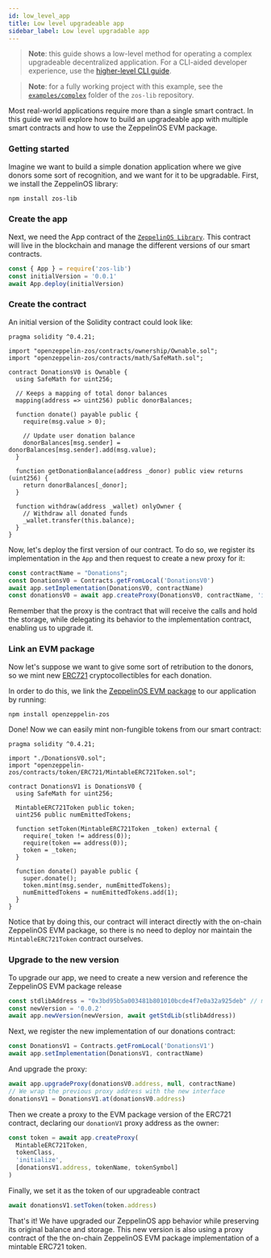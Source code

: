 ```yaml
---
id: low_level_app
title: Low level upgradeable app
sidebar_label: Low level upgradable app
---
```


> **Note**: this guide shows a low-level method for operating a complex upgradeable decentralized application. For a CLI-aided developer experience, use the [higher-level CLI guide](setup.md).

> **Note**: for a fully working project with this example, see the [`examples/complex`](https://github.com/zeppelinos/zos-lib/tree/master/examples/complex) folder of the `zos-lib` repository.

Most real-world applications require more than a single smart contract. In this guide we will explore how to build an upgradeable app with multiple smart contracts and how to use the ZeppelinOS EVM package.

### Getting started

Imagine we want to build a simple donation application where we give donors some sort of recognition, and we want for it to be upgradable. First, we install the ZeppelinOS library:

```sh
npm install zos-lib
```

### Create the app

Next, we need the App contract of the [`ZeppelinOS Library`](https://github.com/zeppelinos/zos-lib).
This contract will live in the blockchain and manage the different versions of our smart contracts.

```js
const { App } = require('zos-lib')
const initialVersion = '0.0.1'
await App.deploy(initialVersion)
```

### Create the contract

An initial version of the Solidity contract could look like:

```sol
pragma solidity ^0.4.21;

import "openzeppelin-zos/contracts/ownership/Ownable.sol";
import "openzeppelin-zos/contracts/math/SafeMath.sol";

contract DonationsV0 is Ownable {
  using SafeMath for uint256;

  // Keeps a mapping of total donor balances
  mapping(address => uint256) public donorBalances;

  function donate() payable public {
    require(msg.value > 0);

    // Update user donation balance
    donorBalances[msg.sender] = donorBalances[msg.sender].add(msg.value);
  }

  function getDonationBalance(address _donor) public view returns (uint256) {
    return donorBalances[_donor];
  }

  function withdraw(address _wallet) onlyOwner {
    // Withdraw all donated funds
    _wallet.transfer(this.balance);
  }
}
```

Now, let's deploy the first version of our contract. To do so, we register its implementation in the `App` and then request to create a new proxy for it:

```js
const contractName = "Donations";
const DonationsV0 = Contracts.getFromLocal('DonationsV0')
await app.setImplementation(DonationsV0, contractName)
const donationsV0 = await app.createProxy(DonationsV0, contractName, 'initialize', [owner])
```

Remember that the proxy is the contract that will receive the calls and hold the storage, while delegating its behavior to the implementation contract, enabling us to upgrade it.

### Link an EVM package

Now let's suppose we want to give some sort of retribution to the donors, so we mint new [ERC721](http://erc721.org/) cryptocollectibles for each donation. 

In order to do this, we link the [ZeppelinOS EVM package](stdlib.md) to our application by running:

```sh
npm install openzeppelin-zos
```

Done! Now we can easily mint non-fungible tokens from our smart contract:

```sol
pragma solidity ^0.4.21;

import "./DonationsV0.sol";
import "openzeppelin-zos/contracts/token/ERC721/MintableERC721Token.sol";

contract DonationsV1 is DonationsV0 {
  using SafeMath for uint256;

  MintableERC721Token public token;
  uint256 public numEmittedTokens;

  function setToken(MintableERC721Token _token) external {
    require(_token != address(0));
    require(token == address(0));
    token = _token;
  }

  function donate() payable public {
    super.donate();
    token.mint(msg.sender, numEmittedTokens);
    numEmittedTokens = numEmittedTokens.add(1);
  }
}
```

Notice that by doing this, our contract will interact directly with the on-chain ZeppelinOS EVM package, so there is no need to deploy nor maintain the `MintableERC721Token` contract ourselves.

### Upgrade to the new version

To upgrade our app, we need to create a new version and reference the ZeppelinOS EVM package release

```js
const stdlibAddress = "0x3bd95b5a003481b801010bcde4f7e0a32a925deb" // mainnet release
const newVersion = '0.0.2'
await app.newVersion(newVersion, await getStdLib(stlibAddress))
```

Next, we register the new implementation of our donations contract:

```js
const DonationsV1 = Contracts.getFromLocal('DonationsV1')
await app.setImplementation(DonationsV1, contractName)
```

And upgrade the proxy:

```js
await app.upgradeProxy(donationsV0.address, null, contractName)
// We wrap the previous proxy address with the new interface
donationsV1 = DonationsV1.at(donationsV0.address)
```

Then we create a proxy to the EVM package version of the ERC721 contract, declaring our `donationV1` proxy address as the owner:

```js
const token = await app.createProxy(
  MintableERC721Token, 
  tokenClass,
  'initialize',
  [donationsV1.address, tokenName, tokenSymbol]
)
```

Finally, we set it as the token of our upgradeable contract

```js
await donationsV1.setToken(token.address)
```

That's it! We have upgraded our ZeppelinOS app behavior while preserving its original balance and storage. This new version is also using a proxy contract of the the on-chain ZeppelinOS EVM package implementation of a mintable ERC721 token.
